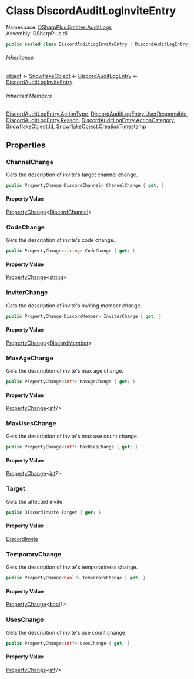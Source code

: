# Class DiscordAuditLogInviteEntry

Namespace: [DSharpPlus.Entities.AuditLogs](DSharpPlus.Entities.AuditLogs.md)  
Assembly: DSharpPlus.dll

```csharp
public sealed class DiscordAuditLogInviteEntry : DiscordAuditLogEntry
```

###### Inheritance

[object](https://learn.microsoft.com/dotnet/api/system.object) ← 
[SnowflakeObject](DSharpPlus.Entities.SnowflakeObject.md) ← 
[DiscordAuditLogEntry](DSharpPlus.Entities.AuditLogs.DiscordAuditLogEntry.md) ← 
[DiscordAuditLogInviteEntry](DSharpPlus.Entities.AuditLogs.DiscordAuditLogInviteEntry.md)

###### Inherited Members

[DiscordAuditLogEntry.ActionType](DSharpPlus.Entities.AuditLogs.DiscordAuditLogEntry.md\#DSharpPlus\_Entities\_AuditLogs\_DiscordAuditLogEntry\_ActionType), 
[DiscordAuditLogEntry.UserResponsible](DSharpPlus.Entities.AuditLogs.DiscordAuditLogEntry.md\#DSharpPlus\_Entities\_AuditLogs\_DiscordAuditLogEntry\_UserResponsible), 
[DiscordAuditLogEntry.Reason](DSharpPlus.Entities.AuditLogs.DiscordAuditLogEntry.md\#DSharpPlus\_Entities\_AuditLogs\_DiscordAuditLogEntry\_Reason), 
[DiscordAuditLogEntry.ActionCategory](DSharpPlus.Entities.AuditLogs.DiscordAuditLogEntry.md\#DSharpPlus\_Entities\_AuditLogs\_DiscordAuditLogEntry\_ActionCategory), 
[SnowflakeObject.Id](DSharpPlus.Entities.SnowflakeObject.md\#DSharpPlus\_Entities\_SnowflakeObject\_Id), 
[SnowflakeObject.CreationTimestamp](DSharpPlus.Entities.SnowflakeObject.md\#DSharpPlus\_Entities\_SnowflakeObject\_CreationTimestamp)

## Properties

### <a id="DSharpPlus_Entities_AuditLogs_DiscordAuditLogInviteEntry_ChannelChange"></a>ChannelChange

Gets the description of invite's target channel change.

```csharp
public PropertyChange<DiscordChannel> ChannelChange { get; }
```

#### Property Value

[PropertyChange](DSharpPlus.Entities.AuditLogs.PropertyChange\-1.md)<[DiscordChannel](DSharpPlus.Entities.DiscordChannel.md)\>

### <a id="DSharpPlus_Entities_AuditLogs_DiscordAuditLogInviteEntry_CodeChange"></a>CodeChange

Gets the description of invite's code change.

```csharp
public PropertyChange<string> CodeChange { get; }
```

#### Property Value

[PropertyChange](DSharpPlus.Entities.AuditLogs.PropertyChange\-1.md)<[string](https://learn.microsoft.com/dotnet/api/system.string)\>

### <a id="DSharpPlus_Entities_AuditLogs_DiscordAuditLogInviteEntry_InviterChange"></a>InviterChange

Gets the description of invite's inviting member change.

```csharp
public PropertyChange<DiscordMember> InviterChange { get; }
```

#### Property Value

[PropertyChange](DSharpPlus.Entities.AuditLogs.PropertyChange\-1.md)<[DiscordMember](DSharpPlus.Entities.DiscordMember.md)\>

### <a id="DSharpPlus_Entities_AuditLogs_DiscordAuditLogInviteEntry_MaxAgeChange"></a>MaxAgeChange

Gets the description of invite's max age change.

```csharp
public PropertyChange<int?> MaxAgeChange { get; }
```

#### Property Value

[PropertyChange](DSharpPlus.Entities.AuditLogs.PropertyChange\-1.md)<[int](https://learn.microsoft.com/dotnet/api/system.int32)?\>

### <a id="DSharpPlus_Entities_AuditLogs_DiscordAuditLogInviteEntry_MaxUsesChange"></a>MaxUsesChange

Gets the description of invite's max use count change.

```csharp
public PropertyChange<int?> MaxUsesChange { get; }
```

#### Property Value

[PropertyChange](DSharpPlus.Entities.AuditLogs.PropertyChange\-1.md)<[int](https://learn.microsoft.com/dotnet/api/system.int32)?\>

### <a id="DSharpPlus_Entities_AuditLogs_DiscordAuditLogInviteEntry_Target"></a>Target

Gets the affected invite.

```csharp
public DiscordInvite Target { get; }
```

#### Property Value

[DiscordInvite](DSharpPlus.Entities.DiscordInvite.md)

### <a id="DSharpPlus_Entities_AuditLogs_DiscordAuditLogInviteEntry_TemporaryChange"></a>TemporaryChange

Gets the description of invite's temporariness change.

```csharp
public PropertyChange<bool?> TemporaryChange { get; }
```

#### Property Value

[PropertyChange](DSharpPlus.Entities.AuditLogs.PropertyChange\-1.md)<[bool](https://learn.microsoft.com/dotnet/api/system.boolean)?\>

### <a id="DSharpPlus_Entities_AuditLogs_DiscordAuditLogInviteEntry_UsesChange"></a>UsesChange

Gets the description of invite's use count change.

```csharp
public PropertyChange<int?> UsesChange { get; }
```

#### Property Value

[PropertyChange](DSharpPlus.Entities.AuditLogs.PropertyChange\-1.md)<[int](https://learn.microsoft.com/dotnet/api/system.int32)?\>


